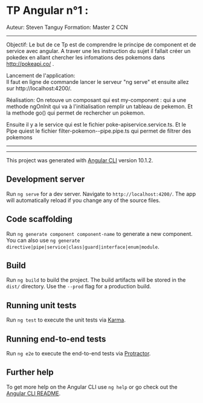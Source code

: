 # TP Angular n°1 :

Auteur: Steven Tanguy
Formation: Master 2 CCN

---

Objectif:
Le but de ce Tp est de comprendre le principe de component et de service avec angular. A traver une les instruction du sujet il fallait créer un pokedex en allant chercher les infomations des pokemons dans http://pokeapi.co/ .

Lancement de l'application:  
Il faut en ligne de commande lancer le serveur "ng serve" et ensuite allez sur http://localhost:4200/.

Réalisation:
On retouve un composant qui est my-component : qui a une methode ngOnInit qui va à l'initialisation remplir un tableau de pekemon.
Et la methode go() qui permet de rechercher un pokemon.

Ensuite il y a le service qui est le fichier poke-apiservice.service.ts.
Et le Pipe quiest le fichier filter-pokemon--pipe.pipe.ts qui permet de filtrer des pokemons

---

---

This project was generated with [Angular CLI](https://github.com/angular/angular-cli) version 10.1.2.

## Development server

Run `ng serve` for a dev server. Navigate to `http://localhost:4200/`. The app will automatically reload if you change any of the source files.

## Code scaffolding

Run `ng generate component component-name` to generate a new component. You can also use `ng generate directive|pipe|service|class|guard|interface|enum|module`.

## Build

Run `ng build` to build the project. The build artifacts will be stored in the `dist/` directory. Use the `--prod` flag for a production build.

## Running unit tests

Run `ng test` to execute the unit tests via [Karma](https://karma-runner.github.io).

## Running end-to-end tests

Run `ng e2e` to execute the end-to-end tests via [Protractor](http://www.protractortest.org/).

## Further help

To get more help on the Angular CLI use `ng help` or go check out the [Angular CLI README](https://github.com/angular/angular-cli/blob/master/README.md).
